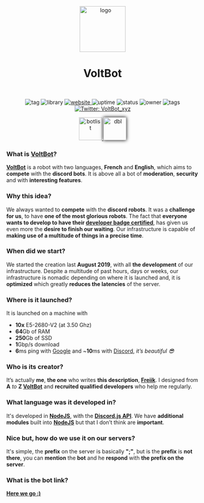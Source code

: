 <p align="center"><img height="120" align="center" src="https://voltbot.xyz/assets/img/logo.png" alt="logo"/></p>
<h1 align="center">VoltBot</h1>
<br>
<p align="center">
    <img alt="tag" src="https://botlist.space/bot/699534920271265812/badge?property=tag&color=red" target="_blank" />
    <img alt="library" src="https://botlist.space/bot/699534920271265812/badge?property=library&color=orange" />
  <a href="https://voltbot.xyz">
    <img alt="website" src="https://botlist.space/bot/699534920271265812/badge?property=website&color=yellow" target="_blank" />
  </a>
    <img alt="uptime" src="https://botlist.space/bot/699534920271265812/badge?property=uptime&color=yellowgreen" target="_blank" />
    <img alt="status" src="https://botlist.space/bot/699534920271265812/badge?property=status&color=green" target="_blank" />
    <img alt="owner" src="https://botlist.space/bot/699534920271265812/badge?property=owner&color=brightgreen" target="_blank" />
    <img alt="tags" src="https://botlist.space/bot/699534920271265812/badge?property=tags&color=9cf" target="_blank" />
  <a href="https://twitter.com/VoltBot_xyz">
    <img alt="Twitter: VoltBot_xyz" src="https://img.shields.io/twitter/follow/VoltBot_xyz.svg?style=social" target="_blank" />
  </a>
</p>
<p align="center">
  <a href="https://botlist.space/bot/699534920271265812">
    <img height="60" alt="botlist" src="https://botlist.space/img/logo.svg" target="_blank" />
  </a>
  <a href="https://top.gg/bot/699534920271265812">
    <img height="60" alt="dbl" src="https://top.gg/images/dblnewtrans.png" target="_blank" style="-webkit-box-shadow: 0px 0px 9px 0px rgba(0,0,0,1);-moz-box-shadow: 0px 0px 9px 0px rgba(0,0,0,1);box-shadow: 0px 0px 9px 0px rgba(0,0,0,1);" />
  </a>
</p>

### What is [VoltBot](https://voltbot.xyz)?

**[VoltBot](https://voltbot.xyz)** is a robot with two languages, **French** and **English**, which aims to **compete** with the **discord bots**. It is above all a bot of **moderation**, **security** and with **interesting features**.

### Why this idea?

We always wanted to **compete** with the **discord robots**. It was a **challenge for us**, to have **one of the most glorious robots**. The fact that **everyone wants to develop to have their [developer badge certified](https://support.discord.com/hc/en-us/articles/360040720412)**, has given us even more the **desire to finish our waiting**. Our infrastructure is capable of **making use of a multitude of things in a precise time**.

### When did we start?

We started the creation last **August 2019**, with all **the development** of our infrastructure. Despite a multitude of past hours, days or weeks, our infrastructure is nomadic depending on where it is launched and, it is **optimized** which greatly **reduces the latencies** of the server.

### Where is it launched?

It is launched on a machine with
* **10x** E5-2680-V2 (at 3.50 Ghz)
* **64**Gb of RAM
* **250**Gb of SSD 
* **1**Gbp/s download
* **6**ms ping with [Google](https://google.com) and ~**10**ms with [Discord](https://discord.com), *it’s beautiful 😎*

### Who is its creator?
It’s actually **me**, **the one** who writes **this description**, **[Freiik](https://freiik.com)**. I designed from **A** *to* **Z [VoltBot](https://voltbot.xyz)** and **recruited qualified developers** who help me regularly.

### What language was it developed in?
It's developed in **[NodeJS](https://node.js.org)**, with the [**Discord.js API**](https://github.com/discordjs/discord.js). We have **additional modules** built into **[NodeJS](https://node.js.org)** but that I don’t think are **important**.

### Nice but, how do we use it on our servers?
It's simple, the **prefix** on the server is basically **";"**, but is the **prefix** is **not there**, you can **mention** the **bot** and he **respond** with **the prefix on the server**.

### What is the bot link?
**[Here we go :)](https://voltbot.xyz/add)**
